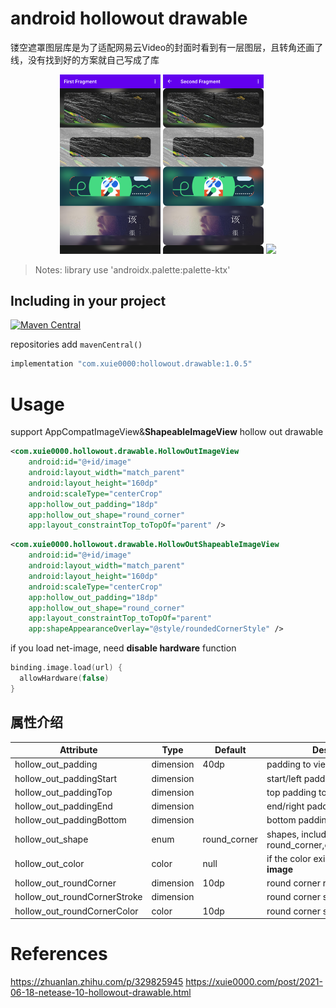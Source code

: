 # android hollowout drawable

镂空遮罩图层库是为了适配网易云Video的封面时看到有一层图层，且转角还画了线，没有找到好的方案就自己写成了库

<p align="center">
<img src="hollowout-drawable.png" width="32%"/>
<img src="hollowout-drawable2.png" width="32%"/>
<img src="https://user-images.githubusercontent.com/8099426/123357949-260e8680-d59d-11eb-9980-da54ed52c091.gif" width="32%"/>
</p>

> Notes: library use 'androidx.palette:palette-ktx'

## Including in your project
[![Maven Central](https://img.shields.io/maven-central/v/com.xuie0000/hollowout.drawable.svg?label=Maven%20Central)](https://search.maven.org/search?q=g:%22com.xuie0000%22%20AND%20a:%22hollowout.drawable%22)

repositories add `mavenCentral()`

```groovy
implementation "com.xuie0000:hollowout.drawable:1.0.5"
```

# Usage

support AppCompatImageView&**ShapeableImageView** hollow out drawable

```xml
<com.xuie0000.hollowout.drawable.HollowOutImageView
    android:id="@+id/image"
    android:layout_width="match_parent"
    android:layout_height="160dp"
    android:scaleType="centerCrop"
    app:hollow_out_padding="18dp"
    app:hollow_out_shape="round_corner"
    app:layout_constraintTop_toTopOf="parent" />
```

```xml
<com.xuie0000.hollowout.drawable.HollowOutShapeableImageView
    android:id="@+id/image"
    android:layout_width="match_parent"
    android:layout_height="160dp"
    android:scaleType="centerCrop"
    app:hollow_out_padding="18dp"
    app:hollow_out_shape="round_corner"
    app:layout_constraintTop_toTopOf="parent"
    app:shapeAppearanceOverlay="@style/roundedCornerStyle" />
```

if you load net-image, need **disable hardware** function

```kotlin
binding.image.load(url) {
  allowHardware(false)
}
```

## 属性介绍

Attribute | Type | Default | Description
---|---|---|---
hollow_out_padding | dimension | 40dp | padding to view side
hollow_out_paddingStart | dimension | | start/left padding to view side
hollow_out_paddingTop | dimension | | top padding to view side
hollow_out_paddingEnd | dimension | | end/right padding to view side
hollow_out_paddingBottom | dimension | | bottom padding to view side
hollow_out_shape | enum | round_corner | shapes, include round_corner,circle,oval,rectangle
hollow_out_color | color | null | if the color exist, will **replace blur image**
hollow_out_roundCorner | dimension | 10dp | round corner radius
hollow_out_roundCornerStroke | dimension | | round corner stroke width
hollow_out_roundCornerColor | color | 10dp | round corner stroke color

# References

https://zhuanlan.zhihu.com/p/329825945
https://xuie0000.com/post/2021-06-18-netease-10-hollowout-drawable.html